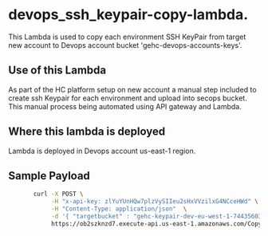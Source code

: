 # devops_ssh_keypair-copy-lambda.
This Lambda is used to copy each environment SSH KeyPair from target new account to Devops account bucket 'gehc-devops-accounts-keys'. 

## Use of this Lambda
  As part of the HC platform setup on new account a manual step included to create ssh Keypair for each environment and upload into secops bucket. This manual process being automated using API gateway and Lambda.
 
## Where this lambda is deployed 
  Lambda is deployed in Devops account us-east-1 region.  

## Sample Payload 

 ```bash
        curl -X POST \
             -H "x-api-key: zlYuYUnHQw7plzVySIIeu2sHxVVzilxG4NCceHWd" \
             -H "Content-Type: application/json"  \
             -d '{ "targetbucket" : "gehc-keypair-dev-eu-west-1-744356035207" }' \
             https://ob2szknzd7.execute-api.us-east-1.amazonaws.com/CopyKeyPair/service ```
